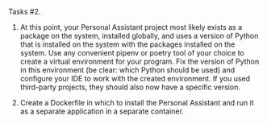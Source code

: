 Tasks #2.

1. At this point, your Personal Assistant project most likely exists as a package on the system, installed globally, and uses a version of Python that is installed on the system with the packages installed on the system. Use any convenient pipenv or poetry tool of your choice to create a virtual environment for your program. Fix the version of Python in this environment (be clear: which Python should be used) and configure your IDE to work with the created environment. If you used third-party projects, they should also now have a specific version.

2. Create a Dockerfile in which to install the Personal Assistant and run it as a separate application in a separate container.
